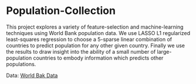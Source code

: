 # Population-Collection

This project explores a variety of feature-selection and machine-learning techniques using World Bank population data. We
use LASSO L1 regularized least-squares regression to choose a 5-sparse linear combination of countries to predict population for
any other given country. Finally we use the results to draw insight into the ability of a small number of large-population countries
to embody information which predicts other populations.


Data: [World Bak Data](https://www.kaggle.com/gemartin/world-bank-data-1960-to-2016)
